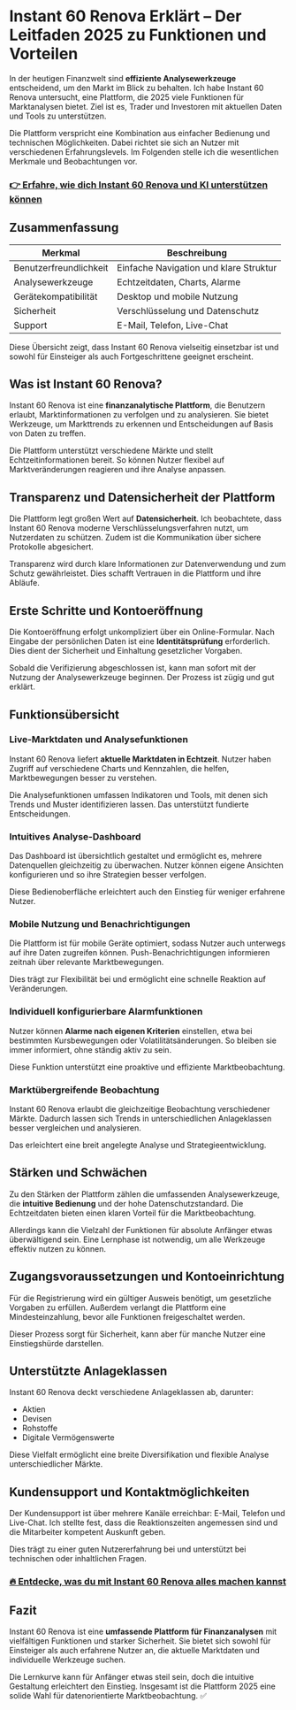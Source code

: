 # Instant 60 Renova Erklärt – Der Leitfaden 2025 zu Funktionen und Vorteilen
 

In der heutigen Finanzwelt sind **effiziente Analysewerkzeuge** entscheidend, um den Markt im Blick zu behalten. Ich habe Instant 60 Renova untersucht, eine Plattform, die 2025 viele Funktionen für Marktanalysen bietet. Ziel ist es, Trader und Investoren mit aktuellen Daten und Tools zu unterstützen.

Die Plattform verspricht eine Kombination aus einfacher Bedienung und technischen Möglichkeiten. Dabei richtet sie sich an Nutzer mit verschiedenen Erfahrungslevels. Im Folgenden stelle ich die wesentlichen Merkmale und Beobachtungen vor.

### [👉 Erfahre, wie dich Instant 60 Renova und KI unterstützen können](https://tinyurl.com/5abrz4az)
## Zusammenfassung

| Merkmal                  | Beschreibung                               |
|--------------------------|--------------------------------------------|
| Benutzerfreundlichkeit   | Einfache Navigation und klare Struktur     |
| Analysewerkzeuge         | Echtzeitdaten, Charts, Alarme               |
| Gerätekompatibilität     | Desktop und mobile Nutzung                   |
| Sicherheit              | Verschlüsselung und Datenschutz              |
| Support                 | E-Mail, Telefon, Live-Chat                   |

Diese Übersicht zeigt, dass Instant 60 Renova vielseitig einsetzbar ist und sowohl für Einsteiger als auch Fortgeschrittene geeignet erscheint.

## Was ist Instant 60 Renova?

Instant 60 Renova ist eine **finanzanalytische Plattform**, die Benutzern erlaubt, Marktinformationen zu verfolgen und zu analysieren. Sie bietet Werkzeuge, um Markttrends zu erkennen und Entscheidungen auf Basis von Daten zu treffen.

Die Plattform unterstützt verschiedene Märkte und stellt Echtzeitinformationen bereit. So können Nutzer flexibel auf Marktveränderungen reagieren und ihre Analyse anpassen.

## Transparenz und Datensicherheit der Plattform

Die Plattform legt großen Wert auf **Datensicherheit**. Ich beobachtete, dass Instant 60 Renova moderne Verschlüsselungsverfahren nutzt, um Nutzerdaten zu schützen. Zudem ist die Kommunikation über sichere Protokolle abgesichert.

Transparenz wird durch klare Informationen zur Datenverwendung und zum Schutz gewährleistet. Dies schafft Vertrauen in die Plattform und ihre Abläufe.

## Erste Schritte und Kontoeröffnung

Die Kontoeröffnung erfolgt unkompliziert über ein Online-Formular. Nach Eingabe der persönlichen Daten ist eine **Identitätsprüfung** erforderlich. Dies dient der Sicherheit und Einhaltung gesetzlicher Vorgaben.

Sobald die Verifizierung abgeschlossen ist, kann man sofort mit der Nutzung der Analysewerkzeuge beginnen. Der Prozess ist zügig und gut erklärt.

## Funktionsübersicht

### Live-Marktdaten und Analysefunktionen

Instant 60 Renova liefert **aktuelle Marktdaten in Echtzeit**. Nutzer haben Zugriff auf verschiedene Charts und Kennzahlen, die helfen, Marktbewegungen besser zu verstehen.

Die Analysefunktionen umfassen Indikatoren und Tools, mit denen sich Trends und Muster identifizieren lassen. Das unterstützt fundierte Entscheidungen.

### Intuitives Analyse-Dashboard

Das Dashboard ist übersichtlich gestaltet und ermöglicht es, mehrere Datenquellen gleichzeitig zu überwachen. Nutzer können eigene Ansichten konfigurieren und so ihre Strategien besser verfolgen.

Diese Bedienoberfläche erleichtert auch den Einstieg für weniger erfahrene Nutzer.

### Mobile Nutzung und Benachrichtigungen

Die Plattform ist für mobile Geräte optimiert, sodass Nutzer auch unterwegs auf ihre Daten zugreifen können. Push-Benachrichtigungen informieren zeitnah über relevante Marktbewegungen.

Dies trägt zur Flexibilität bei und ermöglicht eine schnelle Reaktion auf Veränderungen.

### Individuell konfigurierbare Alarmfunktionen

Nutzer können **Alarme nach eigenen Kriterien** einstellen, etwa bei bestimmten Kursbewegungen oder Volatilitätsänderungen. So bleiben sie immer informiert, ohne ständig aktiv zu sein.

Diese Funktion unterstützt eine proaktive und effiziente Marktbeobachtung.

### Marktübergreifende Beobachtung

Instant 60 Renova erlaubt die gleichzeitige Beobachtung verschiedener Märkte. Dadurch lassen sich Trends in unterschiedlichen Anlageklassen besser vergleichen und analysieren.

Das erleichtert eine breit angelegte Analyse und Strategieentwicklung.

## Stärken und Schwächen

Zu den Stärken der Plattform zählen die umfassenden Analysewerkzeuge, die **intuitive Bedienung** und der hohe Datenschutzstandard. Die Echtzeitdaten bieten einen klaren Vorteil für die Marktbeobachtung.

Allerdings kann die Vielzahl der Funktionen für absolute Anfänger etwas überwältigend sein. Eine Lernphase ist notwendig, um alle Werkzeuge effektiv nutzen zu können.

## Zugangsvoraussetzungen und Kontoeinrichtung

Für die Registrierung wird ein gültiger Ausweis benötigt, um gesetzliche Vorgaben zu erfüllen. Außerdem verlangt die Plattform eine Mindesteinzahlung, bevor alle Funktionen freigeschaltet werden.

Dieser Prozess sorgt für Sicherheit, kann aber für manche Nutzer eine Einstiegshürde darstellen.

## Unterstützte Anlageklassen

Instant 60 Renova deckt verschiedene Anlageklassen ab, darunter:

- Aktien
- Devisen
- Rohstoffe
- Digitale Vermögenswerte

Diese Vielfalt ermöglicht eine breite Diversifikation und flexible Analyse unterschiedlicher Märkte.

## Kundensupport und Kontaktmöglichkeiten

Der Kundensupport ist über mehrere Kanäle erreichbar: E-Mail, Telefon und Live-Chat. Ich stellte fest, dass die Reaktionszeiten angemessen sind und die Mitarbeiter kompetent Auskunft geben.

Dies trägt zu einer guten Nutzererfahrung bei und unterstützt bei technischen oder inhaltlichen Fragen.

### [🔥 Entdecke, was du mit Instant 60 Renova alles machen kannst](https://tinyurl.com/5abrz4az)
## Fazit

Instant 60 Renova ist eine **umfassende Plattform für Finanzanalysen** mit vielfältigen Funktionen und starker Sicherheit. Sie bietet sich sowohl für Einsteiger als auch erfahrene Nutzer an, die aktuelle Marktdaten und individuelle Werkzeuge suchen.

Die Lernkurve kann für Anfänger etwas steil sein, doch die intuitive Gestaltung erleichtert den Einstieg. Insgesamt ist die Plattform 2025 eine solide Wahl für datenorientierte Marktbeobachtung. ✅